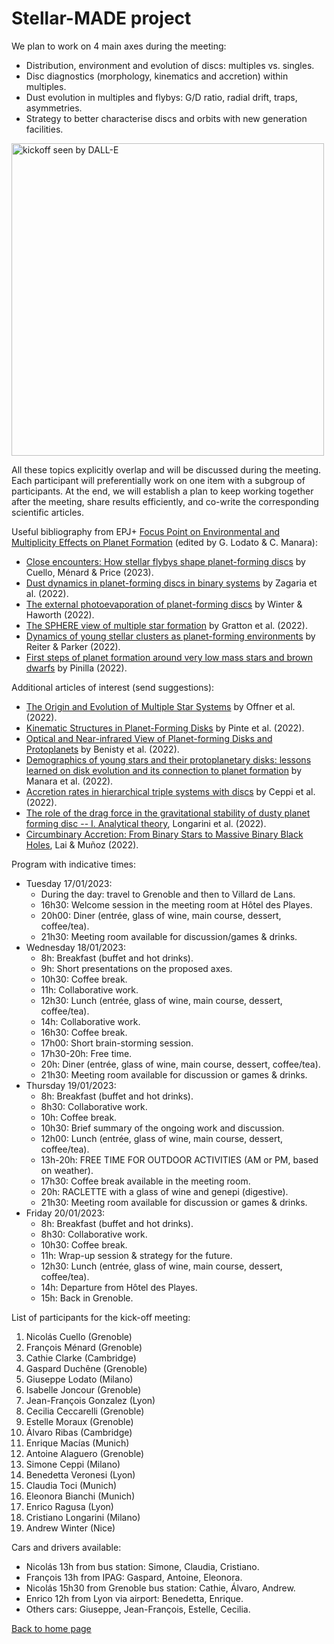 # Stellar-MADE project

We plan to work on 4 main axes during the meeting: 
- Distribution, environment and evolution of discs: multiples vs. singles.
- Disc diagnostics (morphology, kinematics and accretion) within multiples.
- Dust evolution in multiples and flybys: G/D ratio, radial drift, traps, asymmetries.
- Strategy to better characterise discs and orbits with new generation facilities.

<img src="https://nicolascuello.github.io/Stellar-MADE/images/DALLE-kickoff.png" alt="kickoff seen by DALL-E" width="500"/>

All these topics explicitly overlap and will be discussed during the meeting. Each participant will preferentially work on one item with a subgroup of participants. At the end, we will establish a plan to keep working together after the meeting, share results efficiently, and co-write the corresponding scientific articles.

Useful bibliography from EPJ+ [Focus Point on Environmental and Multiplicity Effects on Planet Formation](https://epjplus.epj.org/component/toc/?task=topic&id=1726) (edited by G. Lodato & C. Manara):
- [Close encounters: How stellar flybys shape planet-forming discs](https://arxiv.org/abs/2207.09752) by Cuello, Ménard & Price (2023).
- [Dust dynamics in planet-forming discs in binary systems](https://arxiv.org/abs/2212.07711) by Zagaria et al. (2022).
- [The external photoevaporation of planet-forming discs](https://arxiv.org/abs/2206.11910) by Winter & Haworth (2022).
- [The SPHERE view of multiple star formation](https://arxiv.org/abs/2211.01718) by Gratton et al. (2022).
- [Dynamics of young stellar clusters as planet-forming environments](https://arxiv.org/abs/2209.03889) by Reiter & Parker (2022).
- [First steps of planet formation around very low mass stars and brown dwarfs](https://arxiv.org/abs/2210.06560) by Pinilla (2022).

Additional articles of interest (send suggestions):
- [The Origin and Evolution of Multiple Star Systems](https://arxiv.org/abs/2203.10066) by Offner et al. (2022).
- [Kinematic Structures in Planet-Forming Disks](https://arxiv.org/abs/2203.09528) by Pinte et al. (2022).
- [Optical and Near-infrared View of Planet-forming Disks and Protoplanets](https://arxiv.org/abs/2203.09991) by Benisty et al. (2022).
- [Demographics of young stars and their protoplanetary disks: lessons learned on disk evolution and its connection to planet formation](https://arxiv.org/abs/2203.09930) by Manara et al. (2022).
- [Accretion rates in hierarchical triple systems with discs](https://arxiv.org/abs/2205.08784) by Ceppi et al. (2022).
- [The role of the drag force in the gravitational stability of dusty planet forming disc -- I. Analytical theory](https://arxiv.org/abs/2212.04986), Longarini et al. (2022).
- [Circumbinary Accretion: From Binary Stars to Massive Binary Black Holes](https://arxiv.org/abs/2211.00028), Lai & Muñoz (2022).

Program with indicative times:  
- Tuesday 17/01/2023:  
    - During the day: travel to Grenoble and then to Villard de Lans.
    - 16h30: Welcome session in the meeting room at Hôtel des Playes.
    - 20h00: Diner (entrée, glass of wine, main course, dessert, coffee/tea).
    - 21h30: Meeting room available for discussion/games & drinks.  
- Wednesday 18/01/2023:  
    - 8h: Breakfast (buffet and hot drinks).
    - 9h: Short presentations on the proposed axes.
    - 10h30: Coffee break.
    - 11h: Collaborative work.
    - 12h30: Lunch (entrée, glass of wine, main course, dessert, coffee/tea).
    - 14h: Collaborative work.
    - 16h30: Coffee break.
    - 17h00: Short brain-storming session.
    - 17h30-20h: Free time.
    - 20h: Diner (entrée, glass of wine, main course, dessert, coffee/tea).
    - 21h30: Meeting room available for discussion or games & drinks.  
- Thursday 19/01/2023:
    - 8h: Breakfast (buffet and hot drinks).
    - 8h30: Collaborative work.
    - 10h: Coffee break.
    - 10h30: Brief summary of the ongoing work and discussion.
    - 12h00: Lunch (entrée, glass of wine, main course, dessert, coffee/tea).
    - 13h-20h: FREE TIME FOR OUTDOOR ACTIVITIES (AM or PM, based on weather).
    - 17h30: Coffee break available in the meeting room.
    - 20h: RACLETTE with a glass of wine and genepi (digestive).
    - 21h30: Meeting room available for discussion or games & drinks.  
- Friday 20/01/2023:
    - 8h: Breakfast (buffet and hot drinks).
    - 8h30: Collaborative work.
    - 10h30: Coffee break.
    - 11h: Wrap-up session & strategy for the future.
    - 12h30: Lunch (entrée, glass of wine, main course, dessert, coffee/tea).
    - 14h: Departure from Hôtel des Playes.
    - 15h: Back in Grenoble.  

List of participants for the kick-off meeting:
1. Nicolás Cuello (Grenoble)
2. François Ménard (Grenoble)
3. Cathie Clarke (Cambridge)
4. Gaspard Duchêne (Grenoble)
5. Giuseppe Lodato (Milano) 
6. Isabelle Joncour (Grenoble)
7. Jean-François Gonzalez (Lyon)
8. Cecilia Ceccarelli (Grenoble)
9. Estelle Moraux (Grenoble)
10. Álvaro Ribas (Cambridge)
11. Enrique Macías (Munich)
12. Antoine Alaguero (Grenoble)
13. Simone Ceppi (Milano)
14. Benedetta Veronesi (Lyon)
15. Claudia Toci (Munich)
16. Eleonora Bianchi (Munich)
17. Enrico Ragusa (Lyon)
18. Cristiano Longarini (Milano)
19. Andrew Winter (Nice)


Cars and drivers available:
- Nicolás 13h from bus station: Simone, Claudia, Cristiano.
- François 13h from IPAG: Gaspard, Antoine, Eleonora.
- Nicolás 15h30 from Grenoble bus station: Cathie, Álvaro, Andrew.
- Enrico 12h from Lyon via airport: Benedetta, Enrique.
- Others cars: Giuseppe, Jean-François, Estelle, Cecilia.

[Back to home page](https://nicolascuello.github.io/Stellar-MADE/)
